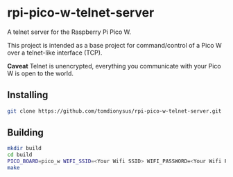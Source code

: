 # rpi-pico-w-telnet-server

A telnet server for the Raspberry Pi Pico W.

This project is intended as a base project for command/control of a Pico W over a telnet-like interface (TCP).

**Caveat** Telnet is unencrypted, everything you communicate with your Pico W is open to the world.

## Installing

```bash
git clone https://github.com/tomdionysus/rpi-pico-w-telnet-server.git

```

## Building

```bash
mkdir build
cd build
PICO_BOARD=pico_w WIFI_SSID=<Your Wifi SSID> WIFI_PASSWORD=<Your Wifi Password> PICO_SDK_FETCH_FROM_GIT=true cmake ..
make
```

